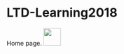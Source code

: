 # LTD-Learning2018
Home page.
<img src="https://media.giphy.com/media/2eKb8e8Pqe70X3x4yk/giphy.gif" width="40" height="40" />



